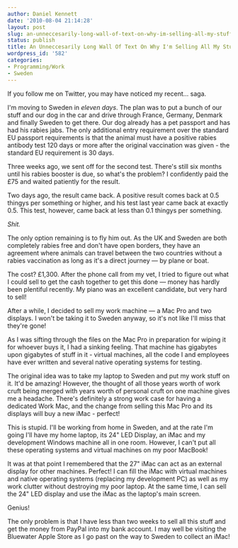 ```yaml
---
author: Daniel Kennett
date: '2010-08-04 21:14:28'
layout: post
slug: an-unneccesarily-long-wall-of-text-on-why-im-selling-all-my-stuff
status: publish
title: An Unneccesarily Long Wall Of Text On Why I'm Selling All My Stuff
wordpress_id: '582'
categories:
- Programming/Work
- Sweden
---
```


If you follow me on Twitter, you may have noticed my recent… saga.

I'm moving to Sweden in *eleven days*. The plan was to put a bunch of
our stuff and our dog in the car and drive through France, Germany,
Denmark and finally Sweden to get there. Our dog already has a pet
passport and has had his rabies jabs. The only additional entry
requirement over the standard EU passport requirements is that the
animal must have a positive rabies antibody test 120 days or more after
the original vaccination was given - the standard EU requirement is 30
days.

Three weeks ago, we sent off for the second test. There's still six
months until his rabies booster is due, so what's the problem? I
confidently paid the £75 and waited patiently for the result.

Two days ago, the result came back. A positive result comes back at 0.5
thingys per something or higher, and his test last year came back at
exactly 0.5. This test, however, came back at less than 0.1 thingys per
something.

*Shit.*

The only option remaining is to fly him out. As the UK and Sweden are
both completely rabies free and don't have open borders, they have an
agreement where animals can travel between the two countries without a
rabies vaccination as long as it's a direct journey — by plane or boat.

The cost? £1,300. After the phone call from my vet, I tried to figure
out what I could sell to get the cash together to get this done — money
has hardly been plentiful recently. My piano was an excellent candidate,
but very hard to sell!

After a while, I decided to sell my work machine — a Mac Pro and two
displays. I won't be taking it to Sweden anyway, so it's not like I'll
miss that they're gone!

As I was sifting through the files on the Mac Pro in preparation for
wiping it for whoever buys it, I had a sinking feeling. That machine has
gigabytes upon gigabytes of stuff in it - virtual machines, all the code
I and employees have ever written and several native operating systems
for testing.

The original idea was to take my laptop to Sweden and put my work stuff
on it. It'd be amazing! However, the thought of all those years worth of
work cruft being merged with years worth of personal cruft on one
machine gives me a headache. There's definitely a strong work case for
having a dedicated Work Mac, and the change from selling this Mac Pro
and its displays will buy a new iMac - perfect!

This is stupid. I'll be working from home in Sweden, and at the rate I'm
going I'll have my home laptop, its 24" LED Display, an iMac and my
development Windows machine all in one room. However, I can't put all
these operating systems and virtual machines on my poor MacBook!

It was at that point I remembered that the 27" iMac can act as an
external display for other machines. Perfect! I can fill the iMac with
virtual machines and native operating systems (replacing my development
PC) as well as my work clutter without destroying my poor laptop. At the
same time, I can sell the 24" LED display and use the iMac as the
laptop's main screen.

Genius!

The only problem is that I have less than two weeks to sell all this
stuff and get the money from PayPal into my bank account. I may well be
visiting the Bluewater Apple Store as I go past on the way to Sweden to
collect an iMac!
